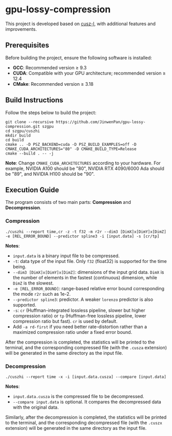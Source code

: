 # gpu-lossy-compression

This project is developed based on [cusz-I](https://github.com/JLiu-1/cusz-I), with additional features and improvements.

## Prerequisites

Before building the project, ensure the following software is installed:

- **GCC**: Recommended version ≥ 9.3  
- **CUDA**: Compatible with your GPU architecture; recommended version ≥ 12.4  
- **CMake**: Recommended version ≥ 3.18  

## Build Instructions

Follow the steps below to build the project:

```
git clone --recursive https://github.com/JinwenPan/gpu-lossy-compression.git szgpu
cd szgpu/cuszhi
mkdir build
cd build
cmake .. -D PSZ_BACKEND=cuda -D PSZ_BUILD_EXAMPLES=off -D CMAKE_CUDA_ARCHITECTURES="80" -D CMAKE_BUILD_TYPE=Release
cmake --build . -- -j
```

**Note**: Change ```CMAKE_CUDA_ARCHITECTURES``` according to your hardware. For example, NVIDIA A100 should be "80", NVIDIA RTX 4090/6000 Ada should be "89", and NVIDIA H100 should be "90".

## Execution Guide

The program consists of two main parts: **Compression** and **Decompression**.

### Compression

```
./cuszhi --report time,cr -z -t f32 -m r2r --dim3 [DimX]x[DimY]x[DimZ] -e [REL_ERROR_BOUND] --predictor spline3 -i [input.data] -s [cr/tp]
```

**Notes**:
- `input.data` is a binary input file to be compressed.
- `-t`: data type of the input file. Only `f32` (float32) is supported for the time being.
- `--dim3 [DimX]x[DimY]x[DimZ]`: dimensions of the input grid data. `DimX` is the number of elements in the fastest (continuous) dimension, while `DimZ` is the slowest.
- `-e [REL_ERROR_BOUND]`: range-based relative error bound corresponding the mode `r2r` such as 1e-2.
- `--predictor spline3`: predictor. A weaker `lorenzo` predictor is also supported.
- `-s`: `cr` (Huffman-integrated lossless pipeline, slower but higher compression ratio) or `tp` (Huffman-free lossless pipeline, lower compression ratio but fast). `cr` is used by default. 
- Add `-a rd-first` if you need better rate-distortion rather than a maximized compression ratio under a fixed error bound.  

After the compression is completed, the statistics will be printed to the terminal, and the corresponding compressed file (with the `.cusza` extension) will be generated in the same directory as the input file.

### Decompression

```
./cuszhi --report time -x -i [input.data.cusza] --compare [input.data]
```

**Notes**:
- `input.data.cusza` is the compressed file to be decompressed.
- `--compare input.data` is optional. It compares the decompressed data with the original data.

Similarly, after the decompression is completed, the statistics will be printed to the terminal, and the corresponding decompressed file (with the `.cuszx` extension) will be generated in the same directory as the input file.